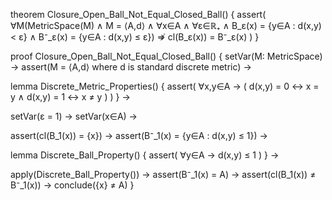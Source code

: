 theorem Closure_Open_Ball_Not_Equal_Closed_Ball() {
  assert(
    ∀M(MetricSpace(M) ∧ M = ⟨A,d⟩ ∧ 
    ∀x∈A ∧ 
    ∀ε∈ℝ₊ ∧
    B_ε(x) = {y∈A : d(x,y) < ε} ∧
    B⁻_ε(x) = {y∈A : d(x,y) ≤ ε}) ⇏
    cl(B_ε(x)) = B⁻_ε(x)
  )
}

proof Closure_Open_Ball_Not_Equal_Closed_Ball() {
  setVar(M: MetricSpace) →
  assert(M = ⟨A,d⟩ where d is standard discrete metric) →
  
  lemma Discrete_Metric_Properties() {
    assert(
      ∀x,y∈A → (
        d(x,y) = 0 ↔ x = y ∧
        d(x,y) = 1 ↔ x ≠ y
      )
    )
  } →

  setVar(ε = 1) →
  setVar(x∈A) →
  
  assert(cl(B_1(x)) = {x}) →
  assert(B⁻_1(x) = {y∈A : d(x,y) ≤ 1}) →
  
  lemma Discrete_Ball_Property() {
    assert(
      ∀y∈A → d(x,y) ≤ 1
    )
  } →
  
  apply(Discrete_Ball_Property()) →
  assert(B⁻_1(x) = A) →
  assert(cl(B_1(x)) ≠ B⁻_1(x)) →
  conclude({x} ≠ A)
}